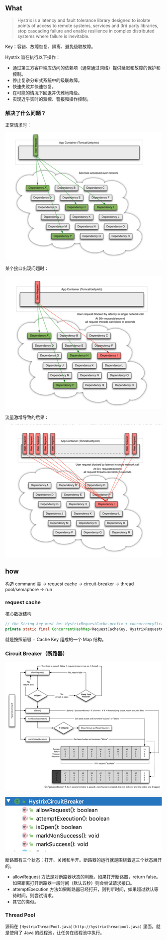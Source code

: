 ## What

> Hystrix is a latency and fault tolerance library designed to isolate points of access to remote systems, services and 3rd party libraries, stop cascading failure and enable resilience in complex distributed systems where failure is inevitable.

Key：容错、故障恢复、隔离、避免级联故障。

Hystrix 旨在执行以下操作：

- 通过第三方客户端库访问的依赖项（通常通过网络）提供延迟和故障的保护和控制。
- 停止复杂分布式系统中的级联故障。
- 快速失败并快速恢复。
- 在可能的情况下回退并优雅地降级。
- 实现近乎实时的监控、警报和操作控制。

### 解决了什么问题？

正常请求时：

![正常情况下的请求](pics/normal_time.png)

某个接口出现问题时：

![某个接口出现异常](pics/one_interface_wrong.png)

流量激增导致的后果：

![流量变多问题严重](pics/wrong_big.png)

## how

构造 command 类 → request cache → circuit-breaker → thread pool/semaphore → run

### request cache

核心数据结构

```java
// the String key must be: HystrixRequestCache.prefix + concurrencyStrategy + cacheKey
private static final ConcurrentHashMap<RequestCacheKey, HystrixRequestCache>caches= new ConcurrentHashMap<>();
```

就是按照前缀 + Cache Key 组成的一个 Map 结构。

### Circuit Breaker（断路器）

![断路器工作原理](pics/circuit-breaker-1280.png)

![断路器实现](pics/circuit_impl.png)

断路器有三个状态：打开、关闭和半开。断路器的运行就是围绕着这三个状态展开的。

- allowRequest 方法是对断路器状态的判断。如果打开断路器，return false。如果距离打开断路器一段时间（默认五秒）则会尝试请求接口。
- attemptExecution 方法如果断路器已经打开，则判断时间，如果超过默认等待时间，则尝试请求。
- 其它的类似。

### Thread Pool

源码在 `[HystrixThreadPool.java](http://hystrixthreadpool.java)` 里面。就是使用了 Java 的线程池，让任务在线程池中执行。